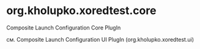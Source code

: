 org.kholupko.xoredtest.core
===========================

Composite Launch Configuration Core PlugIn

см. Composite Launch Configuration UI PlugIn (org.kholupko.xoredtest.ui)

